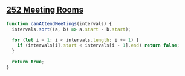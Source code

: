 ## [252 Meeting Rooms](https://neetcode.io/problems/meeting-schedule)

<!-- notecardId: 1745841020964 -->

```js
function canAttendMeetings(intervals) {
  intervals.sort((a, b) => a.start - b.start);

  for (let i = 1; i < intervals.length; i += 1) {
    if (intervals[i].start < intervals[i - 1].end) return false;
  }

  return true;
}
```
